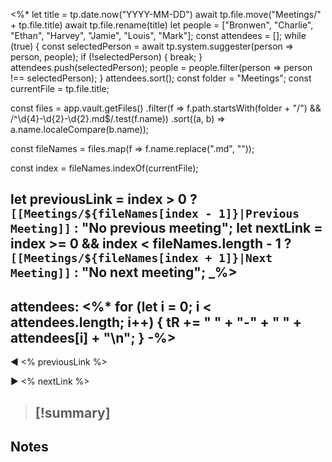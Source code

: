 <%*
let title = tp.date.now("YYYY-MM-DD") 
await tp.file.move("Meetings/" + tp.file.title)
await tp.file.rename(title)
let people = ["Bronwen", "Charlie", "Ethan", "Harvey", "Jamie", "Louis", "Mark"];
const attendees = [];
while (true) {
  const selectedPerson = await tp.system.suggester(person => person, people);
  if (!selectedPerson) {
    break;
  }
  attendees.push(selectedPerson);
  people = people.filter(person => person !== selectedPerson);
}
attendees.sort();
const folder = "Meetings"; 
const currentFile = tp.file.title; 

const files = app.vault.getFiles()
    .filter(f => f.path.startsWith(folder + "/") && /^\d{4}-\d{2}-\d{2}\.md$/.test(f.name))
    .sort((a, b) => a.name.localeCompare(b.name));

const fileNames = files.map(f => f.name.replace(".md", ""));

const index = fileNames.indexOf(currentFile);

let previousLink = index > 0 ? `[[Meetings/${fileNames[index - 1]}|Previous Meeting]]` : "No previous meeting";
let nextLink = index >= 0 && index < fileNames.length - 1 ? `[[Meetings/${fileNames[index + 1]}|Next Meeting]]` : "No next meeting";
_%>
---
attendees:
<%*
for (let i = 0; i < attendees.length; i++) {
	tR += " " + "-" + " " + attendees[i] + "\n";
}
-%>
---

◀️ <% previousLink %>

▶️ <% nextLink %>

> [!summary] 
>  - 

## Notes


